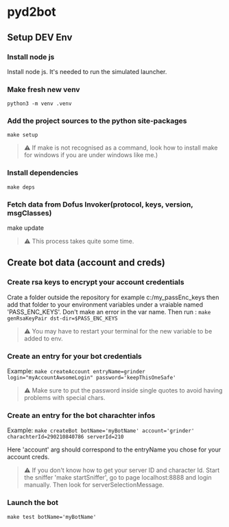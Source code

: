 # pyd2bot

## Setup DEV Env

### Install node js

Install node js. It's needed to run the simulated launcher.

### Make fresh new venv

`python3 -m venv .venv`

### Add the project sources to the python site-packages

`make setup`

> :warning: If make is not recognised as a command, look how to install make for windows if you are under windows like me.)

### Install dependencies

`make deps`

### Fetch data from Dofus Invoker(protocol, keys, version, msgClasses)

make update

> :warning: This process takes quite some time.

## Create bot data (account and creds)

### Create rsa keys to encrypt your account credentials

Crate a folder outside the repository for example c:/my_passEnc_keys
then add that folder to your environment variables under a vraiable named 'PASS_ENC_KEYS'. Don't make an error in the var name.
Then run :
`make genRsaKeyPair dst-dir=$PASS_ENC_KEYS`

> :warning: You may have to restart your terminal for the new variable to be added to env.

### Create an entry for your bot credentials

Example:
`make createAccount entryName=grinder login="myAccountAwsomeLogin" password='keepThisOneSafe'`

> :warning: Make sure to put the password inside single quotes to avoid having problems with special chars.

### Create an entry for the bot charachter infos

Example:
`make createBot botName='myBotName' account='grinder' charachterId=290210840786 serverId=210`

Here 'account' arg should correspond to the entryName you chose for your account creds.

> :warning: If you don't know how to get your server ID and character Id. Start the sniffer 'make startSniffer', go to page localhost:8888 and login manually. Then look for serverSelectionMessage.

### Launch the bot

`make test botName='myBotName'`

